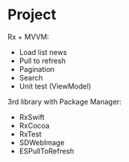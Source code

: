 # Project
Rx + MVVM:
- Load list news
- Pull to refresh
- Pagination
- Search
- Unit test (ViewModel)

3rd library with Package Manager:
- RxSwift
- RxCocoa
- RxTest
- SDWebImage
- ESPullToRefresh
